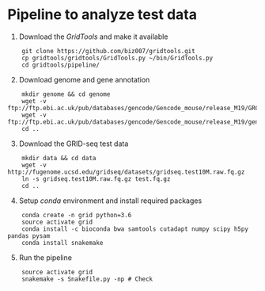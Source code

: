 # Pipeline to analyze test data

1. Download the *GridTools* and make it available
```
    git clone https://github.com/biz007/gridtools.git
    cp gridtools/gridtools/GridTools.py ~/bin/GridTools.py
    cd gridtools/pipeline/
```

2. Download genome and gene annotation
```
    mkdir genome && cd genome
    wget -v ftp://ftp.ebi.ac.uk/pub/databases/gencode/Gencode_mouse/release_M19/GRCm38.primary_assembly.genome.fa.gz
    wget -v ftp://ftp.ebi.ac.uk/pub/databases/gencode/Gencode_mouse/release_M19/gencode.vM19.annotation.gtf.gz
    cd ..
```

3. Download the GRID-seq test data
```
    mkdir data && cd data
    wget -v http://fugenome.ucsd.edu/gridseq/datasets/gridseq.test10M.raw.fq.gz
    ln -s gridseq.test10M.raw.fq.gz test.fq.gz
    cd ..
```

4. Setup *conda* environment and install required packages
```
    conda create -n grid python=3.6
    source activate grid
    conda install -c bioconda bwa samtools cutadapt numpy scipy h5py pandas pysam
    conda install snakemake
```

5. Run the pipeline
```
    source activate grid
    snakemake -s Snakefile.py -np # Check
```

